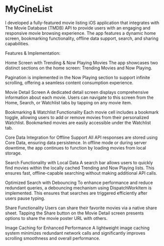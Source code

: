 # MyCineList

I developed a fully-featured movie listing iOS application that integrates with The Movie Database (TMDB) API to provide users with an engaging and responsive movie browsing experience. The app features a dynamic home screen, bookmarking functionality, offline data support, search, and sharing capabilities.

Features & Implementation:

Home Screen with Trending & Now Playing Movies
The app showcases two distinct sections on the home screen: Trending Movies and Now Playing.

Pagination is implemented in the Now Playing section to support infinite scrolling, offering a seamless content consumption experience.

Movie Detail Screen
A dedicated detail screen displays comprehensive information about each movie. Users can navigate to this screen from the Home, Search, or Watchlist tabs by tapping on any movie item.

Bookmarking & Watchlist Functionality
Each movie cell includes a bookmark toggle, allowing users to add or remove movies from their personalized Watchlist. Bookmarked movies are easily accessible under the Watchlist tab.

Core Data Integration for Offline Support
All API responses are stored using Core Data, ensuring data persistence. In offline mode or during server downtime, the app continues to function by loading movies from local storage.

Search Functionality with Local Data
A search bar allows users to quickly find movies within the locally cached Trending and Now Playing lists. This ensures fast, offline-capable searching without making additional API calls.

Optimized Search with Debouncing
To enhance performance and reduce redundant queries, a debouncing mechanism using DispatchWorkItem is implemented. This ensures that searches are triggered efficiently after users pause typing.

Share Functionality
Users can share their favorite movies via a native share sheet. Tapping the Share button on the Movie Detail screen presents options to share the movie poster URL with others.

Image Caching for Enhanced Performance
A lightweight image caching system minimizes redundant network calls and significantly improves scrolling smoothness and overall performance.

